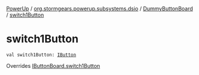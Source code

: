 [PowerUp](../../index.md) / [org.stormgears.powerup.subsystems.dsio](../index.md) / [DummyButtonBoard](index.md) / [switch1Button](./switch1-button.md)

# switch1Button

`val switch1Button: `[`IButton`](../../org.stormgears.utils.dsio/-i-button/index.md)

Overrides [IButtonBoard.switch1Button](../-i-button-board/switch1-button.md)

